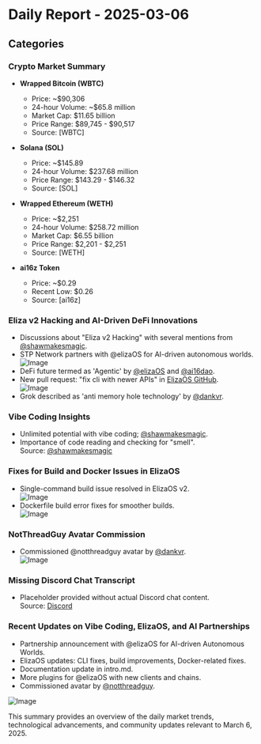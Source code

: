 # Daily Report - 2025-03-06

## Categories

### Crypto Market Summary

- **Wrapped Bitcoin (WBTC)**
  - Price: ~$90,306
  - 24-hour Volume: ~$65.8 million
  - Market Cap: $11.65 billion
  - Price Range: $89,745 - $90,517
  - Source: [WBTC]

- **Solana (SOL)**
  - Price: ~$145.89
  - 24-hour Volume: $237.68 million
  - Price Range: $143.29 - $146.32
  - Source: [SOL]

- **Wrapped Ethereum (WETH)**
  - Price: ~$2,251
  - 24-hour Volume: $258.72 million
  - Market Cap: $6.55 billion
  - Price Range: $2,201 - $2,251
  - Source: [WETH]

- **ai16z Token**
  - Price: ~$0.29
  - Recent Low: $0.26
  - Source: [ai16z]

### Eliza v2 Hacking and AI-Driven DeFi Innovations

- Discussions about "Eliza v2 Hacking" with several mentions from [@shawmakesmagic](https://twitter.com/shawmakesmagic).
- STP Network partners with @elizaOS for AI-driven autonomous worlds.  
  ![Image](https://pbs.twimg.com/media/GlYEIZCbwAIs3Cg.jpg)
- DeFi future termed as 'Agentic' by [@elizaOS](https://twitter.com/elizaOS) and [@ai16dao](https://twitter.com/ai16dao).
- New pull request: "fix cli with newer APIs" in [ElizaOS GitHub](https://github.com/elizaOS/eliza/pull/3789).  
  ![Image](https://opengraph.githubassets.com/1/elizaOS/eliza/pull/3789)
- Grok described as 'anti memory hole technology' by [@dankvr](https://twitter.com/dankvr).

### Vibe Coding Insights

- Unlimited potential with vibe coding; [@shawmakesmagic](https://twitter.com/shawmakesmagic).
- Importance of code reading and checking for "smell".  
  Source: [@shawmakesmagic](https://twitter.com/shawmakesmagic)

### Fixes for Build and Docker Issues in ElizaOS

- Single-command build issue resolved in ElizaOS v2.  
  ![Image](https://opengraph.githubassets.com/1/elizaOS/eliza/pull/3787)
- Dockerfile build error fixes for smoother builds.  
  ![Image](https://opengraph.githubassets.com/1/elizaOS/eliza/pull/3790)

### NotThreadGuy Avatar Commission

- Commissioned @notthreadguy avatar by [@dankvr](https://twitter.com/dankvr).  
  ![Image](https://pbs.twimg.com/media/GlX3zX7XsAAcJto.jpg)

### Missing Discord Chat Transcript

- Placeholder provided without actual Discord chat content.  
  Source: [Discord](https://discord.com/channels/1253563208833433701/1326603270893867064)

### Recent Updates on Vibe Coding, ElizaOS, and AI Partnerships

- Partnership announcement with @elizaOS for AI-driven Autonomous Worlds.
- ElizaOS updates: CLI fixes, build improvements, Docker-related fixes.
- Documentation update in intro.md.
- More plugins for @elizaOS with new clients and chains.
- Commissioned avatar by [@notthreadguy](https://twitter.com/notthreadguy).
  
![Image](https://pbs.twimg.com/media/GlYEIZCbwAIs3Cg.jpg)

This summary provides an overview of the daily market trends, technological advancements, and community updates relevant to March 6, 2025.
